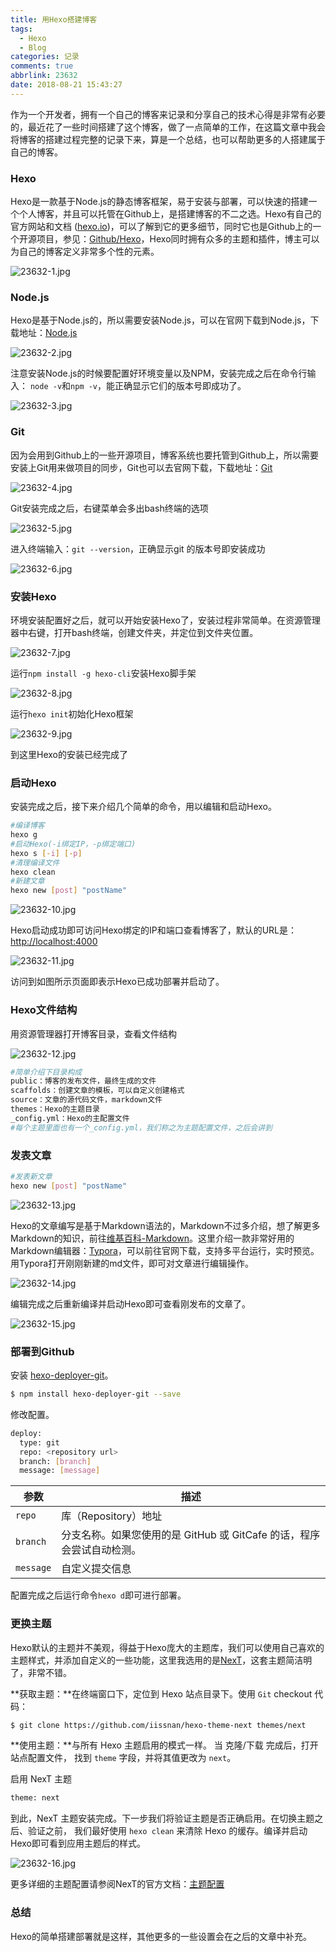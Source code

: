 ```yaml
---
title: 用Hexo搭建博客
tags:
  - Hexo
  - Blog
categories: 记录
comments: true
abbrlink: 23632
date: 2018-08-21 15:43:27
---
```


作为一个开发者，拥有一个自己的博客来记录和分享自己的技术心得是非常有必要的，最近花了一些时间搭建了这个博客，做了一点简单的工作，在这篇文章中我会将博客的搭建过程完整的记录下来，算是一个总结，也可以帮助更多的人搭建属于自己的博客。

<!--more-->

### Hexo

Hexo是一款基于Node.js的静态博客框架，易于安装与部署，可以快速的搭建一个个人博客，并且可以托管在Github上，是搭建博客的不二之选。Hexo有自己的官方网站和文档 ([hexo.io](https://hexo.io))，可以了解到它的更多细节，同时它也是Github上的一个开源项目，参见：[Github/Hexo](https://github.com/hexojs/hexo)，Hexo同时拥有众多的主题和插件，博主可以为自己的博客定义非常多个性的元素。

![23632-1.jpg](https://i.loli.net/2020/02/19/YT2VnQdOgCkfWiI.jpg)

### Node.js

Hexo是基于Node.js的，所以需要安装Node.js，可以在官网下载到Node.js，下载地址：[Node.js](https://nodejs.org/zh-cn/download/)

![23632-2.jpg](https://i.loli.net/2020/02/19/nvxB8zcRZfhqV4G.jpg)

注意安装Node.js的时候要配置好环境变量以及NPM，安装完成之后在命令行输入： `node -v`和`npm -v`，能正确显示它们的版本号即成功了。

![23632-3.jpg](https://i.loli.net/2020/02/19/bMGxo1LvUYh5fgi.jpg)

### Git

因为会用到Github上的一些开源项目，博客系统也要托管到Github上，所以需要安装上Git用来做项目的同步，Git也可以去官网下载，下载地址：[Git](https://git-scm.com/download)

![23632-4.jpg](https://i.loli.net/2020/02/19/E9KWgyBZOPFlfXw.jpg)

Git安装完成之后，右键菜单会多出bash终端的选项

![23632-5.jpg](https://i.loli.net/2020/02/19/6JPHQLubjrcDA5O.jpg)

进入终端输入：`git --version`，正确显示git 的版本号即安装成功

![23632-6.jpg](https://i.loli.net/2020/02/19/EYivdTXLWz9VB5j.jpg)

### 安装Hexo

环境安装配置好之后，就可以开始安装Hexo了，安装过程非常简单。在资源管理器中右键，打开bash终端，创建文件夹，并定位到文件夹位置。

![23632-7.jpg](https://i.loli.net/2020/02/19/7HpVZcEukPNtfR5.jpg)



运行`npm install -g hexo-cli`安装Hexo脚手架

![23632-8.jpg](https://i.loli.net/2020/02/19/OIehiZsKpuCvWFL.jpg)

运行`hexo init`初始化Hexo框架

![23632-9.jpg](https://i.loli.net/2020/02/19/5hKSJlIcgj8EQPG.jpg)

到这里Hexo的安装已经完成了

### 启动Hexo

安装完成之后，接下来介绍几个简单的命令，用以编辑和启动Hexo。

```bash
#编译博客
hexo g
#启动Hexo(-i绑定IP，-p绑定端口)
hexo s [-i] [-p]
#清理编译文件
hexo clean
#新建文章
hexo new [post] "postName"
```

![23632-10.jpg](https://i.loli.net/2020/02/19/Etfq64ZGJL52OMX.jpg)

Hexo启动成功即可访问Hexo绑定的IP和端口查看博客了，默认的URL是：[http://localhost:4000](http://localhost:4000)

![23632-11.jpg](https://i.loli.net/2020/02/19/37iZ5BvLzbCmpqu.jpg)

访问到如图所示页面即表示Hexo已成功部署并启动了。

### Hexo文件结构

用资源管理器打开博客目录，查看文件结构

![23632-12.jpg](https://i.loli.net/2020/02/19/Dri4avWX5KQ92SY.jpg)



```bash
#简单介绍下目录构成
public：博客的发布文件，最终生成的文件
scaffolds：创建文章的模板，可以自定义创建格式
source：文章的源代码文件，markdown文件
themes：Hexo的主题目录
_config.yml：Hexo的主配置文件
#每个主题里面也有一个_config.yml，我们称之为主题配置文件，之后会讲到
```

### 发表文章

```bash
#发表新文章
hexo new [post] "postName"
```

![23632-13.jpg](https://i.loli.net/2020/02/19/rKdoOzIJGsjvWV7.jpg)

Hexo的文章编写是基于Markdown语法的，Markdown不过多介绍，想了解更多Markdown的知识，前往[维基百科-Markdown](https://zh.wikipedia.org/wiki/Markdown)。这里介绍一款非常好用的Markdown编辑器：[Typora](https://typora.io/)，可以前往官网下载，支持多平台运行，实时预览。用Typora打开刚刚新建的md文件，即可对文章进行编辑操作。

![23632-14.jpg](https://i.loli.net/2020/02/19/Amsjtzg83NvkZVf.jpg)

编辑完成之后重新编译并启动Hexo即可查看刚发布的文章了。

![23632-15.jpg](https://i.loli.net/2020/02/19/tIav4KzgyqjskLP.jpg)

### 部署到Github

安装 [hexo-deployer-git](https://github.com/hexojs/hexo-deployer-git)。

```bash
$ npm install hexo-deployer-git --save
```

修改配置。

```bash
deploy:
  type: git
  repo: <repository url>
  branch: [branch]
  message: [message]
```

| 参数      | 描述                                                         |
| --------- | ------------------------------------------------------------ |
| `repo`    | 库（Repository）地址                                         |
| `branch`  | 分支名称。如果您使用的是 GitHub 或 GitCafe 的话，程序会尝试自动检测。 |
| `message` | 自定义提交信息                                               |

配置完成之后运行命令`hexo d`即可进行部署。

### 更换主题

Hexo默认的主题并不美观，得益于Hexo庞大的主题库，我们可以使用自己喜欢的主题样式，并添加自定义的一些功能，这里我选用的是[NexT](https://theme-next.iissnan.com/)，这套主题简洁明了，非常不错。

**获取主题：**在终端窗口下，定位到 Hexo 站点目录下。使用 `Git` checkout 代码：

```bash
$ git clone https://github.com/iissnan/hexo-theme-next themes/next
```

**使用主题：**与所有 Hexo 主题启用的模式一样。 当 克隆/下载 完成后，打开 站点配置文件， 找到 `theme` 字段，并将其值更改为 `next`。

启用 NexT 主题

```xml
theme: next
```

到此，NexT 主题安装完成。下一步我们将验证主题是否正确启用。在切换主题之后、验证之前， 我们最好使用 `hexo clean` 来清除 Hexo 的缓存。编译并启动Hexo即可看到应用主题后的样式。

![23632-16.jpg](https://i.loli.net/2020/02/19/viMnT73XKdrA8OG.jpg)

更多详细的主题配置请参阅NexT的官方文档：[主题配置](https://theme-next.iissnan.com/theme-settings.html)

### 总结

Hexo的简单搭建部署就是这样，其他更多的一些设置会在之后的文章中补充。
